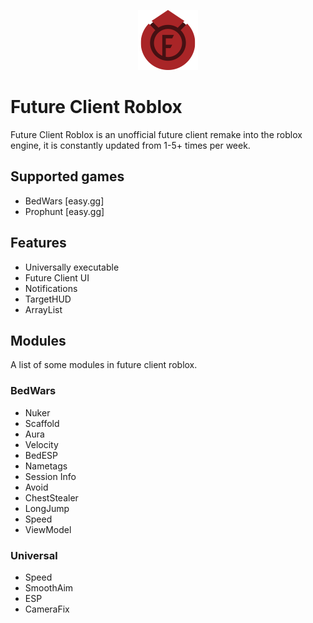 <p align="center">
  <img src="https://raw.githubusercontent.com/EngoAlt/engoalt.github.io/main/favicon-96x96.png" alt="Future Client Logo"/>

# Future Client Roblox

Future Client Roblox is an unofficial future client remake into the roblox engine, it is constantly updated from 1-5+ times per week.

## Supported games
- BedWars [easy.gg]
- Prophunt [easy.gg]


## Features

- Universally executable
- Future Client UI
- Notifications
- TargetHUD
- ArrayList

## Modules 
A list of some modules in future client roblox.
### BedWars
- Nuker
- Scaffold
- Aura
- Velocity
- BedESP
- Nametags
- Session Info
- Avoid
- ChestStealer
- LongJump
- Speed
- ViewModel

### Universal 
- Speed
- SmoothAim 
- ESP
- CameraFix

</p>
